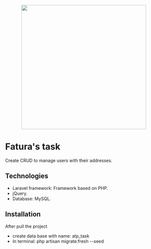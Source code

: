 <p align="center"><a href="https://atpvital.com/" target="_blank"><img src="https://atpvital.com/wp-content/uploads/2019/01/cropped-Asset-3.png" width="400"></a></p>

# Fatura's task

Create CRUD to manage users with their addresses.

## Technologies

- Laravel framework: Framework based on PHP.
- jQuery.
- Database: MySQL.

## Installation

After pull the project

- create data base with name: atp_task
- In terminal: php artisan migrate:fresh --seed

